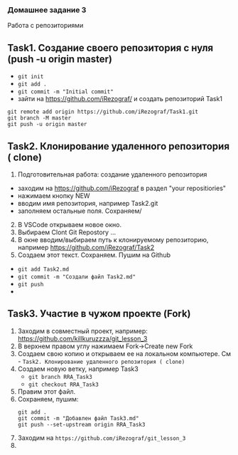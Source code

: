 ### Домашнее задание 3
Работа с репозиториями

## Task1. Создание своего репозитория с нуля (push -u origin master)
* `git init`
* `git add .`
* `git commit -m "Initial commit"`
*  зайти на https://github.com/iRezograf/ и создать репозиторий Task1 
```
git remote add origin https://github.com/iRezograf/Task1.git
git branch -M master
git push -u origin master
```

## Task2. Клонирование удаленного репозитория ( clone)
1. Подготовительная работа: создание удаленного репозитория 
* заходим на https://github.com/iRezograf в раздел "your repositiories"
* нажимаем кнопку NEW 
* вводим имя репозитория, например Task2.git
* заполняем остальные поля. Сохраняем/
2. В VSCode открываем новое окно.
3. Выбираем Clont Git Repostory ...
4. В окне вводим/выбираем путь к клонируемому репозиторию, например https://github.com/iRezograf/Task2
5. Создаем этот текст. Сохраняем. Пушим на Github
* `git add Task2.md`
* `git commit -m "Создали файл Task2.md"`
* `git push`
* 
## Task3. Участие в чужом проекте (Fork)
1. Заходим в совместный проект, например:
https://github.com/killkuruzzza/git_lesson_3
2. В верхнем правом углу нажимаем Fork->Create new Fork
3. Создаем свою копию и открываем ее на локальном компьютере. См - `Task2. Клонирование удаленного репозитория ( clone)`
4. Создаем новую ветку, например Task3
   * `git branch RRA_Task3`
   * `git checkout RRA_Task3` 
5. Правим этот файл.
6. Сохраняем, пушим:
   ```
   git add .
   git commit -m "Добавлен файл Task3.md"
   git push --set-upstream origin RRA_Task3
   ```  
7. Заходим на `https://github.com/iRezograf/git_lesson_3`
8. 